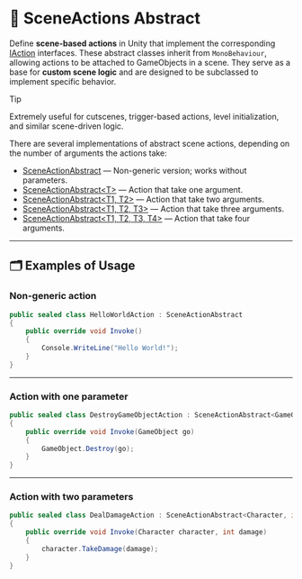 # 🧩 SceneActions Abstract

Define **scene-based actions** in Unity that implement the corresponding [IAction](IActions.md) interfaces.
These abstract classes inherit from `MonoBehaviour`, allowing actions to be attached to GameObjects in a scene.
They serve as a base for **custom scene logic** and are designed to be subclassed to implement specific behavior.

> [!TIP]
> Extremely useful for cutscenes, trigger-based actions, level initialization, and similar scene-driven logic.

There are several implementations of abstract scene actions, depending on the number of arguments the actions take:

- [SceneActionAbstract](SceneActionAbstract.md) — Non-generic version; works without parameters.
- [SceneActionAbstract&lt;T&gt;](SceneActionAbstract%601.md) — Action that take one argument.
- [SceneActionAbstract&lt;T1, T2&gt;](SceneActionAbstract%602.md) — Action that take two arguments.
- [SceneActionAbstract&lt;T1, T2, T3&gt;](SceneActionAbstract%603.md) — Action that take three arguments.
- [SceneActionAbstract&lt;T1, T2, T3, T4&gt;](SceneActionAbstract%604.md) — Action that take four arguments.

---


## 🗂 Examples of Usage

### Non-generic action

```csharp
public sealed class HelloWorldAction : SceneActionAbstract
{
    public override void Invoke() 
    {
        Console.WriteLine("Hello World!");  
    } 
}
```

---

### Action with one parameter

```csharp
public sealed class DestroyGameObjectAction : SceneActionAbstract<GameObject>
{
    public override void Invoke(GameObject go) 
    {
        GameObject.Destroy(go);  
    } 
}
```

---

### Action with two parameters

```csharp
public sealed class DealDamageAction : SceneActionAbstract<Character, int>
{
    public override void Invoke(Character character, int damage) 
    {
        character.TakeDamage(damage);
    } 
}
```